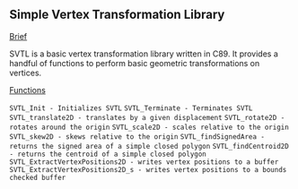 ## Simple Vertex Transformation Library ##
<ins> Brief </ins>

SVTL is a basic vertex transformation library written in C89. It provides a handful of functions to perform basic geometric transformations on vertices.

<ins> Functions </ins>

```SVTL_Init - Initializes SVTL```
```SVTL_Terminate - Terminates SVTL```
```SVTL_translate2D - translates by a given displacement```
```SVTL_rotate2D - rotates around the origin```
```SVTL_scale2D - scales relative to the origin```
```SVTL_skew2D - skews relative to the origin```
```SVTL_findSignedArea - returns the signed area of a simple closed polygon```
```SVTL_findCentroid2D - returns the centroid of a simple closed polygon```
```SVTL_ExtractVertexPositions2D - writes vertex positions to a buffer```
```SVTL_ExtractVertexPositions2D_s - writes vertex positions to a bounds checked buffer```
